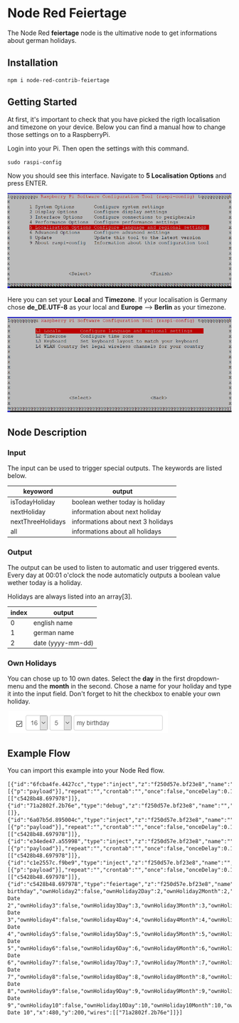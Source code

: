 # Node Red Feiertage

The Node Red **feiertage** node is the ultimative node to get informations about german holidays.

## Installation
```
npm i node-red-contrib-feiertage
```

## Getting Started
At first, it's important to check that you have picked the rigth localisation and timezone on your device. Below you can find a manual how to change those settings on to a RaspberryPi.

Login into your Pi. Then open the settings with this command.
```
sudo raspi-config
```
Now you should see this interface. Navigate to **5 Localisation Options** and press ENTER.

![pi_settings_1](https://github.com/MariusLang/node-red-contrib-feiertage/blob/master/img/pi_settings_1.PNG)

Here you can set your **Local** and **Timezone**.
If your localisation is Germany chose **de_DE.UTF-8** as your local and **Europe** --> **Berlin** as your timezone.

![pi_settings_2](https://github.com/MariusLang/node-red-contrib-feiertage/blob/master/img/pi_settings_2.PNG)

## Node Description

### Input
The input can be used to trigger special outputs. The keywords are listed below.

keyoword | output
--- | ---
isTodayHoliday | boolean wether today is holiday
nextHoliday | information about next holiday
nextThreeHolidays | informations about next 3 holidays
all | informations about all holidays

### Output
The output can be used to listen to automatic and user triggered events. Every day at 00:01 o'clock the node automaticly outputs a boolean value wether today is a holiday.

Holidays are always listed into an array[3].

index | output
--- | ---
0 | english name
1 | german name
2 | date (yyyy-mm-dd)

### Own Holidays
You can chose up to 10 own dates. Select the **day** in the first dropdown-menu and the **month** in the second. Chose a name for your holiday and type it into the input field. Don't forget to hit the checkbox to enable your own holiday.

![own_holiday_example](https://github.com/MariusLang/node-red-contrib-feiertage/blob/master/img/own_holiday_example.PNG)

## Example Flow
You can import this example into your Node Red flow.

```
[{"id":"6fcba4fe.4427cc","type":"inject","z":"f250d57e.bf23e8","name":"","props":[{"p":"payload"}],"repeat":"","crontab":"","once":false,"onceDelay":0.1,"topic":"","payload":"nextHoliday","payloadType":"str","x":270,"y":180,"wires":[["c5428b48.697978"]]},{"id":"71a2802f.2b76e","type":"debug","z":"f250d57e.bf23e8","name":"","active":true,"tosidebar":true,"console":false,"tostatus":false,"complete":"false","statusVal":"","statusType":"auto","x":660,"y":200,"wires":[]},{"id":"6a07b5d.895004c","type":"inject","z":"f250d57e.bf23e8","name":"","props":[{"p":"payload"}],"repeat":"","crontab":"","once":false,"onceDelay":0.1,"topic":"","payload":"isTodayHoliday","payloadType":"str","x":260,"y":140,"wires":[["c5428b48.697978"]]},{"id":"e34ede47.a55998","type":"inject","z":"f250d57e.bf23e8","name":"","props":[{"p":"payload"}],"repeat":"","crontab":"","once":false,"onceDelay":0.1,"topic":"","payload":"nextThreeHolidays","payloadType":"str","x":250,"y":220,"wires":[["c5428b48.697978"]]},{"id":"c1e2557c.f9be9","type":"inject","z":"f250d57e.bf23e8","name":"","props":[{"p":"payload"}],"repeat":"","crontab":"","once":false,"onceDelay":0.1,"topic":"","payload":"all","payloadType":"str","x":290,"y":260,"wires":[["c5428b48.697978"]]},{"id":"c5428b48.697978","type":"feiertage","z":"f250d57e.bf23e8","name":"Feiertage","neujahr":true,"heiligeDreiKoenige":true,"weiberfastnacht":true,"valentinstag":true,"rosenmontag":true,"fastnachtsdienstag":true,"aschermittwoch":true,"gruendonnerstag":true,"karfreitag":true,"easterSunday":true,"easterMonday":true,"christiHimmelfahrt":true,"pfingstsonntag":true,"pfingstmontag":true,"fronleichnam":true,"mariaHimmelfahrt":true,"tagDerDeutschenEinheit":true,"halloween":true,"allerheiligen":true,"stMartin":true,"bussUndBettag":true,"nikolaus":true,"advent1":true,"advent2":true,"advent3":true,"advent4":true,"heiligabend":true,"weihnachten1":true,"weihnachten2":true,"silvester":true,"ownHoliday1":true,"ownHoliday1Day":"16","ownHoliday1Month":"5","ownHoliday1Name":"my birthday","ownHoliday2":false,"ownHoliday2Day":2,"ownHoliday2Month":2,"ownHoliday2Name":"own Date 2","ownHoliday3":false,"ownHoliday3Day":3,"ownHoliday3Month":3,"ownHoliday3Name":"own Date 3","ownHoliday4":false,"ownHoliday4Day":4,"ownHoliday4Month":4,"ownHoliday4Name":"own Date 4","ownHoliday5":false,"ownHoliday5Day":5,"ownHoliday5Month":5,"ownHoliday5Name":"own Date 5","ownHoliday6":false,"ownHoliday6Day":6,"ownHoliday6Month":6,"ownHoliday6Name":"own Date 6","ownHoliday7":false,"ownHoliday7Day":7,"ownHoliday7Month":7,"ownHoliday7Name":"own Date 7","ownHoliday8":false,"ownHoliday8Day":8,"ownHoliday8Month":8,"ownHoliday8Name":"own Date 8","ownHoliday9":false,"ownHoliday9Day":9,"ownHoliday9Month":9,"ownHoliday9Name":"own Date 9","ownHoliday10":false,"ownHoliday10Day":10,"ownHoliday10Month":10,"ownHoliday10Name":"own Date 10","x":480,"y":200,"wires":[["71a2802f.2b76e"]]}]
```